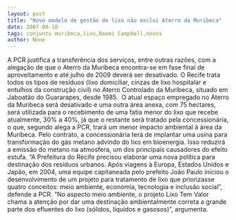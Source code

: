 ```yaml
---
layout: post
title: "Novo modelo de gestão do lixo não exclui Aterro da Muribeca"
date: 2007-09-10
tags: conjunto muribeca,lixo,Naomi Campbell,novos
author: None
---
```

A PCR justifica a transfer&ecirc;ncia dos servi&ccedil;os, entre outras raz&otilde;es, com a alega&ccedil;&atilde;o de que o Aterro da Muribeca encontra-se em fase final de aproveitamento e at&eacute; julho de 2009 dever&aacute; ser desativado.
O Recife trata todos os tipos de res&iacute;duos (lixo domiciliar, cinzas de lixo hospitalar e entulhos da constru&ccedil;&atilde;o civil) no Aterro Controlado da Muribeca, situado em Jaboat&atilde;o do Guararapes, desde 1985.&nbsp;
O atual espa&ccedil;o empregado no Aterro da Muribeca ser&aacute; desativado e uma outra &aacute;rea anexa, com 75 hectares, ser&aacute; utilizada para o recebimento de uma fatia menor do lixo que recebe atualmente, 30% a 40%, j&aacute; que o restante ser&aacute; tratado pela concession&aacute;ria, o que, segundo alega a PCR,&nbsp;trar&aacute; um menor impacto ambiental &agrave; &aacute;rea da Muribeca. 
Pelo contrato, a concession&aacute;ria ter&aacute; de implantar uma usina para transforma&ccedil;&atilde;o do g&aacute;s metano advindo do lixo em bioenergia. Isso reduzir&aacute; a emiss&atilde;o do metano na atmosfera, um dos principais causadores do efeito estufa. 
&ldquo;A Prefeitura do Recife precisou elaborar uma nova pol&iacute;tica para destina&ccedil;&atilde;o dos res&iacute;duos urbanos. Ap&oacute;s viagens &agrave; Europa, Estados Unidos e Jap&atilde;o, em 2004, uma equipe capitaneada pelo prefeito Jo&atilde;o Paulo iniciou o desenvolvimento de um projeto para tratamento de lixo que priorizasse quatro conceitos: meio ambiente, economia, tecnologia e inclus&atilde;o social&rdquo;, defende a PCR. 
&ldquo;No aspecto meio ambiente, o projeto Lixo Tem Valor chama a aten&ccedil;&atilde;o por dar uma destina&ccedil;&atilde;o ambientalmente correta a grande parte dos efluentes do lixo (s&oacute;lidos, l&iacute;quidos e gasosos)&rdquo;, argumenta.&nbsp; 